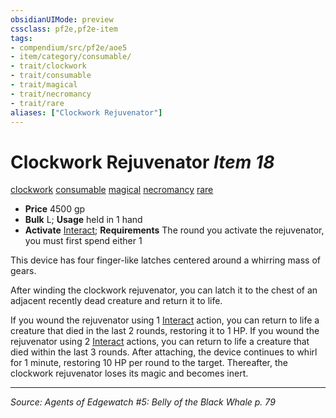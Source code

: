 ```yaml
---
obsidianUIMode: preview
cssclass: pf2e,pf2e-item
tags:
- compendium/src/pf2e/aoe5
- item/category/consumable/
- trait/clockwork
- trait/consumable
- trait/magical
- trait/necromancy
- trait/rare
aliases: ["Clockwork Rejuvenator"]
---
```

# Clockwork Rejuvenator *Item 18*  
[clockwork](clockwork-g-g.md "Clockwork  Trait")  [consumable](consumable.md "Consumable Item Trait")  [magical](magical.md "Magical Item Trait")  [necromancy](necromancy.md "Necromancy School Trait")  [rare](rare.md "Rare Rarity Trait")  

- **Price** 4500 gp
- **Bulk** L; **Usage** held in 1 hand
- **Activate** [Interact](interact.md); **Requirements** The round you activate the rejuvenator, you must first spend either 1

This device has four finger-like latches centered around a whirring mass of gears.

After winding the clockwork rejuvenator, you can latch it to the chest of an adjacent recently dead creature and return it to life.

If you wound the rejuvenator using 1 [Interact](interact.md) action, you can return to life a creature that died in the last 2 rounds, restoring it to 1 HP. If you wound the rejuvenator using 2 [Interact](interact.md) actions, you can return to life a creature that died within the last 3 rounds. After attaching, the device continues to whirl for 1 minute, restoring 10 HP per round to the target. Thereafter, the clockwork rejuvenator loses its magic and becomes inert.


---
*Source: Agents of Edgewatch #5: Belly of the Black Whale p. 79*